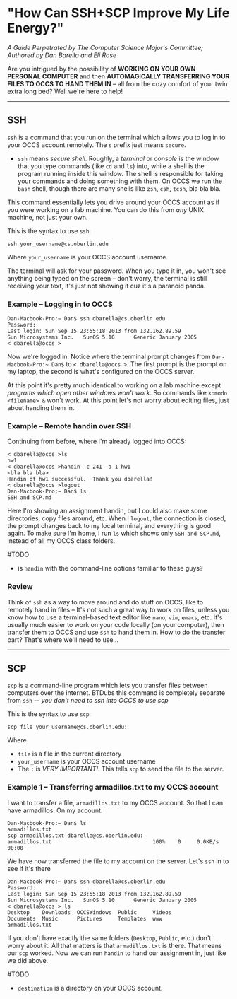 # "How Can SSH+SCP Improve My Life Energy?"  
_A Guide Perpetrated by The Computer Science Major's Committee;_  
_Authored by Dan Barella and Eli Rose_  

Are you intrigued by the possibility of **WORKING ON YOUR OWN PERSONAL COMPUTER** and then **AUTOMAGICALLY TRANSFERRING YOUR FILES TO OCCS TO HAND THEM IN** – all from the cozy comfort of your twin extra long bed? Well we're here to help!  

--- 

## SSH
`ssh` is a command that you run on the terminal which allows you to log in to your OCCS account remotely. The `s` prefix just means `secure`.

- `ssh` means _secure shell_. Roughly, a _terminal_ or _console_ is the window that you type commands (like `cd` and `ls`) into, while a shell is the program running inside this window. The shell is responsible for taking your commands and doing something with them. On OCCS we run the `bash` shell, though there are many shells like `zsh`, `csh`, `tcsh`, bla bla bla.

This command essentially lets you drive around your OCCS account as if you were working on a lab machine. You can do this from *any* UNIX machine, not just your own.  

This is the syntax to use `ssh`:  

	ssh your_username@cs.oberlin.edu
	
Where `your_username` is your OCCS account username.

The terminal will ask for your password. When you type it in, you won't see anything being typed on the screen – don't worry, the terminal is still receiving your text, it's just not showing it cuz it's a paranoid panda.  

### Example – Logging in to OCCS

	Dan-Macbook-Pro:~ Dan$ ssh dbarella@cs.oberlin.edu
	Password: 
	Last login: Sun Sep 15 23:55:18 2013 from 132.162.89.59
	Sun Microsystems Inc.   SunOS 5.10      Generic January 2005
	< dbarella@occs >

Now we're logged in. Notice where the terminal prompt changes from `Dan-Macbook-Pro:~ Dan$` to `< dbarella@occs >`. The first prompt is the prompt on my laptop, the second is what's configured on the OCCS server.  

At this point it's pretty much identical to working on a lab machine except *programs which open other windows won't work*. So commands like `komodo <filename> &` won't work. At this point let's not worry about editing files, just about handing them in.

### Example – Remote handin over SSH  
Continuing from before, where I'm already logged into OCCS:

	< dbarella@occs >ls     
	hw1
	< dbarella@occs >handin -c 241 -a 1 hw1
	<bla bla bla>
	Handin of hw1 successful.  Thank you dbarella!
	< dbarella@occs >logout
	Dan-Macbook-Pro:~ Dan$ ls
	SSH and SCP.md

Here I'm showing an assignment handin, but I could also make some directories, copy files around, etc. When I `logout`, the connection is closed, the prompt changes back to my local terminal, and everything is good again. To make sure I'm home, I run `ls` which shows only `SSH and SCP.md`, instead of all my OCCS class folders.

#TODO
- is `handin` with the command-line options familiar to these guys?

### Review
Think of `ssh` as a way to move around and do stuff on OCCS, like to remotely hand in files – It's not such a great way to work on files, unless you know how to use a terminal-based text editor like `nano`, `vim`, `emacs`, etc. It's usually much easier to work on your code locally (on your computer), then transfer them to OCCS and use `ssh` to hand them in. How to do the transfer part? That's where we'll need to use...  

---  

## SCP  

`scp` is a command-line program which lets you transfer files between computers over the internet. BTDubs this command is completely separate from `ssh` -- _you don't need to ssh into OCCS to use scp_

This is the syntax to use `scp`:  

	scp file your_username@cs.oberlin.edu:
	
Where  
- `file` is a file in the current directory  
- `your_username` is your OCCS account username  
-  The `:` is *VERY IMPORTANT!*. This tells `scp` to send the file to the server.  

### Example 1 – Transferring armadillos.txt to my OCCS account  
I want to transfer a file, `armadillos.txt` to my OCCS account. So that I can have armadillos. On my account.

	Dan-Macbook-Pro:~ Dan$ ls
	armadillos.txt
	scp armadillos.txt dbarella@cs.oberlin.edu:
	armadillos.txt                                100%    0     0.0KB/s   00:00

We have now transferred the file to my account on the server. Let's `ssh` in to see if it's there

	Dan-Macbook-Pro:~ Dan$ ssh dbarella@cs.oberlin.edu
	Password: 
	Last login: Sun Sep 15 23:55:18 2013 from 132.162.89.59
	Sun Microsystems Inc.   SunOS 5.10      Generic January 2005
	< dbarella@occs > ls
	Desktop    Downloads  OCCSWindows  Public     Videos
	Documents  Music      Pictures     Templates  www
	armadillos.txt

If you don't have exactly the same folders (`Desktop`, `Public`, etc.) don't worry about it. All that matters is that `armadillos.txt` is there. That means our `scp` worked. Now we can run `handin` to hand our assignment in, just like we did above.

#TODO
- `destination` is a directory on your OCCS account.  
